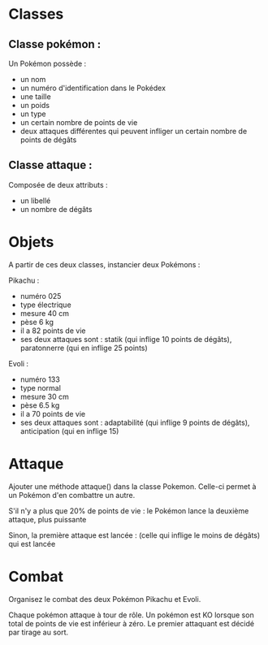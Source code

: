# Classes

## Classe pokémon : 
Un Pokémon possède :
- un nom
- un numéro d'identification dans le Pokédex
- une taille
- un poids
- un type
- un certain nombre de points de vie
- deux attaques différentes qui peuvent infliger un certain nombre de points de dégâts

## Classe attaque : 
Composée de deux attributs :
- un libellé
- un nombre de dégâts

# Objets

A partir de ces deux classes, instancier deux Pokémons : 

Pikachu :
- numéro 025
- type électrique
- mesure 40 cm
- pèse 6 kg
- il a 82 points de vie
- ses deux attaques sont : statik (qui inflige 10 points de dégâts), paratonnerre (qui en inflige 25 points)

Evoli : 
- numéro 133
- type normal
- mesure 30 cm
- pèse 6.5 kg
- il a 70 points de vie
- ses deux attaques sont : adaptabilité (qui inflige 9 points de dégâts), anticipation (qui en inflige 15)

# Attaque

Ajouter une méthode attaque() dans la classe Pokemon. Celle-ci permet à un Pokémon d'en combattre un autre.

S'il n'y a plus que 20% de points de vie :
le Pokémon lance la deuxième attaque, plus puissante

Sinon, la première attaque est lancée :
(celle qui inflige le moins de dégâts) qui est lancée

# Combat

Organisez le combat des deux Pokémon Pikachu et Evoli.

Chaque pokémon attaque à tour de rôle. Un pokémon est KO lorsque son total de points de vie est inférieur à zéro. 
Le premier attaquant est décidé par tirage au sort.